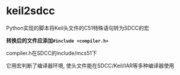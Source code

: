 # keil2sdcc

Python实现的脚本将Keil头文件的C51特殊语句转为SDCC的宏

**转换后的文件应添加`#include <compiler.h>`**

compiler.h在SDCC的include/mcs51下

它用宏判断了编译器环境, 使头文件能在SDCC/Keil/IAR等多种编译器使用
